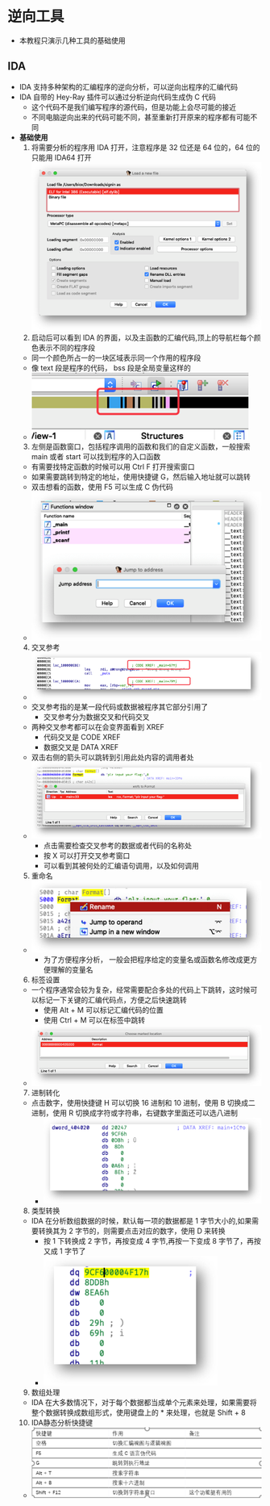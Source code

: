 # 逆向工具
* 本教程只演示几种工具的基础使用

## IDA
* IDA 支持多种架构的汇编程序的逆向分析，可以逆向出程序的汇编代码
* IDA 自带的 Hey-Ray 插件可以通过分析逆向代码生成伪 C 代码
    * 这个代码不是我们编写程序的源代码，但是功能上会尽可能的接近
    * 不同电脑逆向出来的代码可能不同，甚至重新打开原来的程序都有可能不同
* **基础使用**
  1. 将需要分析的程序用 IDA 打开，注意程序是 32 位还是 64 位的，64 位的只能用 IDA64 打开
  ![1](amWiki/images/reverse/1.png "1")
  2. 启动后可以看到 IDA 的界面，以及主函数的汇编代码,顶上的导航栏每个颜色表示不同的程序段
    * 同一个颜色所占一的一块区域表示同一个作用的程序段
    * 像 text 段是程序的代码， bss 段是全局变量这样的
    * ![2](amWiki/images/reverse/2.png "2")
  3. 左侧是函数窗口，包括程序调用的函数和我们的自定义函数，一般搜索 main 或者 start 可以找到程序的入口函数
    * 有需要找特定函数的时候可以用 Ctrl F 打开搜索窗口
    * 如果需要跳转到特定的地址，使用快捷键 G，然后输入地址就可以跳转
    * 双击想看的函数，使用 F5 可以生成 C 伪代码
    * ![3](amWiki/images/reverse/3.png "3")
  4. 交叉参考
    * ![4](amWiki/images/reverse/4.png "4")
    * 交叉参考指的是某一段代码或数据被程序其它部分引用了
      * 交叉参考分为数据交叉和代码交叉
    * 两种交叉参考都可以在会变界面看到 XREF
      * 代码交叉是 CODE XREF
      * 数据交叉是 DATA XREF
    * 双击右侧的箭头可以跳转到引用此处内容的调用者处
    * ![5](amWiki/images/reverse/5.png "5")
      * 点击需要检查交叉参考的数据或者代码的名称处
      * 按 X 可以打开交叉参考窗口
      * 可以看到其被何处的汇编语句调用，以及如何调用
  5. 重命名
    * ![6](amWiki/images/reverse/6.png "6")
      * 为了方便程序分析， 一般会把程序给定的变量名或函数名修改成更方便理解的变量名
  6. 标签设置
    * 一个程序通常会较为复杂，经常需要配合多处的代码上下跳转，这时候可以标记一下关键的汇编代码点，方便之后快速跳转
      * 使用 Alt + M 可以标记汇编代码的位置
      * 使用 Ctrl + M 可以在标签中跳转
    * ![7](amWiki/images/reverse/7.png "7")
  7. 进制转化
    * 点击数字，使用快捷键 H 可以切换 16 进制和 10 进制，使用 B 切换成二进制，使用 R 切换成字符或字符串，右键数字里面还可以选八进制
      * ![8](amWiki/images/reverse/8.png "8")
  8. 类型转换
    * IDA 在分析数组数据的时候，默认每一项的数据都是 1 字节大小的,如果需要转换其为 2 字节的，则需要点击对应的数字，使用 D 来转换
      * 按 1 下转换成 2 字节，再按变成 4 字节,再按一下变成 8 字节了，再按又成 1 字节了
      * ![9](amWiki/images/reverse/9.png "9")
  9. 数组处理
    * IDA 在大多数情况下，对于每个数据都当成单个元素来处理，如果需要将整个数据转换成数组形式，使用键盘上的 * 来处理，也就是 Shift + 8
  10. IDA静态分析快捷键
    * ![10](amWiki/images/reverse/10.png "10")